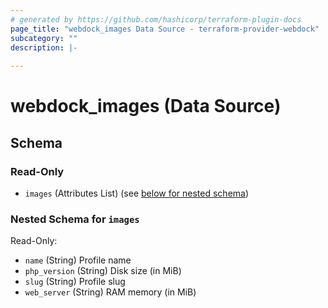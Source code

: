 ```yaml
---
# generated by https://github.com/hashicorp/terraform-plugin-docs
page_title: "webdock_images Data Source - terraform-provider-webdock"
subcategory: ""
description: |-
  
---
```


# webdock_images (Data Source)





<!-- schema generated by tfplugindocs -->
## Schema

### Read-Only

- `images` (Attributes List) (see [below for nested schema](#nestedatt--images))

<a id="nestedatt--images"></a>
### Nested Schema for `images`

Read-Only:

- `name` (String) Profile name
- `php_version` (String) Disk size (in MiB)
- `slug` (String) Profile slug
- `web_server` (String) RAM memory (in MiB)
